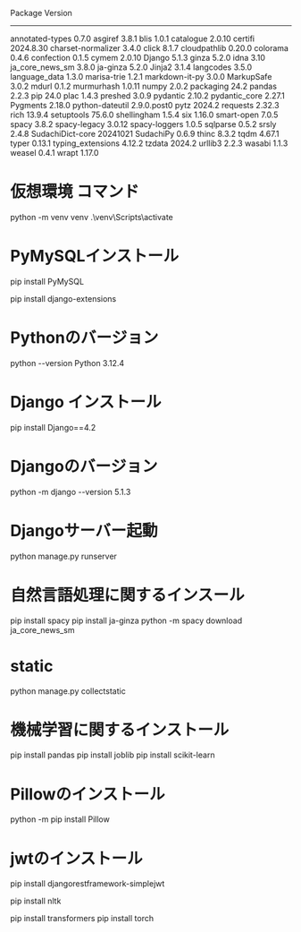 Package            Version
------------------ -----------
annotated-types    0.7.0
asgiref            3.8.1
blis               1.0.1
catalogue          2.0.10
certifi            2024.8.30
charset-normalizer 3.4.0
click              8.1.7
cloudpathlib       0.20.0
colorama           0.4.6
confection         0.1.5
cymem              2.0.10
Django             5.1.3
ginza              5.2.0
idna               3.10
ja_core_news_sm    3.8.0
ja-ginza           5.2.0
Jinja2             3.1.4
langcodes          3.5.0
language_data      1.3.0
marisa-trie        1.2.1
markdown-it-py     3.0.0
MarkupSafe         3.0.2
mdurl              0.1.2
murmurhash         1.0.11
numpy              2.0.2
packaging          24.2
pandas             2.2.3
pip                24.0
plac               1.4.3
preshed            3.0.9
pydantic           2.10.2
pydantic_core      2.27.1
Pygments           2.18.0
python-dateutil    2.9.0.post0
pytz               2024.2
requests           2.32.3
rich               13.9.4
setuptools         75.6.0
shellingham        1.5.4
six                1.16.0
smart-open         7.0.5
spacy              3.8.2
spacy-legacy       3.0.12
spacy-loggers      1.0.5
sqlparse           0.5.2
srsly              2.4.8
SudachiDict-core   20241021
SudachiPy          0.6.9
thinc              8.3.2
tqdm               4.67.1
typer              0.13.1
typing_extensions  4.12.2
tzdata             2024.2
urllib3            2.2.3
wasabi             1.1.3
weasel             0.4.1
wrapt              1.17.0

# 仮想環境 コマンド
python -m venv venv
.\venv\Scripts\activate

# PyMySQLインストール
pip install PyMySQL

pip install django-extensions

# Pythonのバージョン
python --version
Python 3.12.4

# Django インストール
pip install Django==4.2

# Djangoのバージョン
python -m django --version
5.1.3

# Djangoサーバー起動
python manage.py runserver

# 自然言語処理に関するインスール
pip install spacy
pip install ja-ginza
python -m spacy download ja_core_news_sm

# static
python manage.py collectstatic

# 機械学習に関するインストール
pip install pandas
pip install joblib
pip install scikit-learn

# Pillowのインストール
python -m pip install Pillow

# jwtのインストール
pip install djangorestframework-simplejwt

pip install nltk

pip install transformers
pip install torch